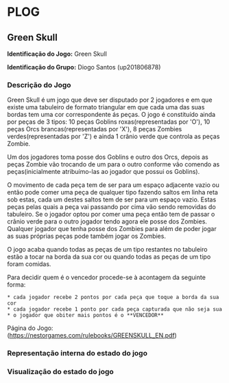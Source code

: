 # PLOG

## Green Skull

**Identificação do Jogo:** Green Skull

**Identificação do Grupo:** Diogo Santos (up201806878)

### Descrição do Jogo

Green Skull é um jogo que deve ser disputado por 2 jogadores e em que existe uma tabuleiro de formato triangular em que cada uma das suas bordas tem uma cor correspondente ás peças. O jogo é constituído ainda por peças de 3 tipos: 10 peças Goblins roxas(representadas por 'O'), 10 peças Orcs brancas(representadas por 'X'), 8 peças Zombies verdes(representadas por 'Z') e ainda 1 crânio verde que controla as peças Zombie.

Um dos jogadores toma posse dos Goblins e outro dos Orcs, depois as peças Zombie vão trocando de um para o outro conforme vão comendo as peças(inicialmente atribuímo-las ao jogador que possui os Goblins).

O movimento de cada peça tem de ser para um espaço adjacente vazio ou então pode comer uma peça de qualquer tipo fazendo saltos em linha reta sob estas, cada um destes saltos tem de ser para um espaço vazio. Estas peças pelas quais a peça vai passando por cima vão sendo removidas do tabuleiro. Se o jogador optou por comer uma peça então tem de passar o crânio verde para o outro jogador tendo agora ele posse dos Zombies. Qualquer jogador que tenha posse dos Zombies para além de poder jogar as suas próprias peças pode também jogar os Zombies.

O jogo acaba quando todas as peças de um tipo restantes no tabuleiro estão a tocar na borda da sua cor ou quando todas as peças de um tipo foram comidas.

Para decidir quem é o vencedor procede-se à acontagem da seguinte forma:

    * cada jogador recebe 2 pontos por cada peça que toque a borda da sua cor
    * cada jogador recebe 1 ponto por cada peça capturada que não seja sua
    * o jogador que obiter mais pontos é o **VENCEDOR**

Página do Jogo: (https://nestorgames.com/rulebooks/GREENSKULL_EN.pdf)

### Representação interna do estado do jogo

### Visualização do estado do jogo




